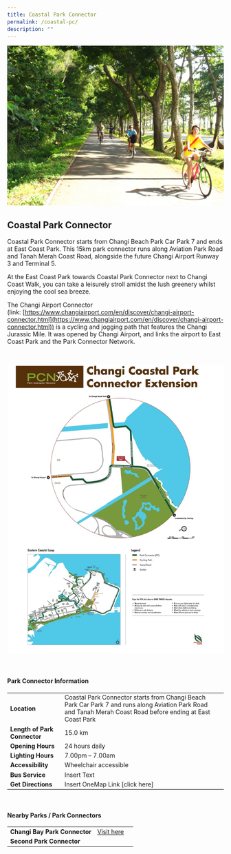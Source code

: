 ```yaml
---
title: Coastal Park Connector
permalink: /coastal-pc/
description: ""
---
```

![Coastal Park Connector](/images/coastal%20park%20connector.png)

## Coastal Park Connector

Coastal Park Connector starts from Changi Beach Park Car Park 7 and ends at East Coast Park.&nbsp;This 15km park&nbsp;connector runs&nbsp;along Aviation Park Road and Tanah Merah Coast Road,&nbsp;alongside the&nbsp;future Changi Airport Runway 3 and Terminal 5.

At the East Coast Park towards Coastal Park Connector next to Changi Coast Walk, you can take a leisurely stroll amidst the lush greenery whilst enjoying the cool sea breeze.

The Changi Airport Connector (link:&nbsp;[https://www.changiairport.com/en/discover/changi-airport-connector.html](https://www.changiairport.com/en/discover/changi-airport-connector.html)) is a cycling and jogging path that features the Changi Jurassic Mile. It was opened by Changi Airport, and links the airport to East Coast Park and the Park Connector Network. <br>


<br>

![Changi Coastal Park Connector Extension](/images/changi%20coastal%20park%20connector%20extension.jfif)

<br>

#### Park Connector Information

|  |  |  |
| -------- | -------- | -------- |
| **Location** | Coastal Park Connector starts from Changi Beach Park Car Park 7 and runs along Aviation Park Road and Tanah Merah Coast Road before ending at East Coast Park |  |
| **Length of Park Connector** | 15.0 km  |  |
| **Opening Hours** | 24 hours daily |  |
| **Lighting Hours** | 7.00pm – 7.00am |  |
| **Accessibility** | Wheelchair accessible | |
| **Bus Service** | Insert Text | |
| **Get Directions** | Insert OneMap Link [click here] | |

<br>

#### Nearby Parks / Park Connectors
|   |  |  |
| -------- | -------- | -------- |
| **Changi Bay Park Connector** | [Visit here](pcn.gov.sg/changi-bay) | |
| **Second Park Connector** | | |